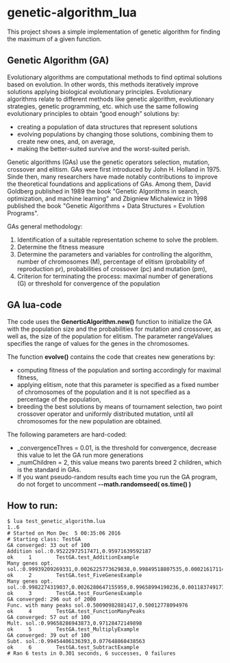 # genetic-algorithm_lua

This project shows a simple implementation of genetic algorithm for finding the maximum of a given function.

## Genetic Algorithm (GA)

Evolutionary algorithms are computational methods to find optimal solutions based on evolution. In other words, this methods iteratively improve solutions applying biological evolutionary principles. Evolutionary algorithms relate to different methods like genetic algorithm, evolutionary strategies, genetic programming, etc. which use the same following evolutionary principles to obtain “good enough” solutions by:
  * creating a population of data structures that represent solutions
  * evolving populations by changing those solutions, combining them to create new ones, and, on average, 
  * making the better-suited survive and the worst-suited perish. 

Genetic algorithms (GAs) use the genetic operators selection, mutation, crossover and elitism. GAs were first introduced by John H. Holland in 1975. Sinde then, many researchers have made notably contributions to improve the theoretical foundations and applications of GAs. Among them, David Goldberg published in 1989 the book "Genetic Algorithms in search, optimization, and machine learning" and Zbigniew Michalewicz in 1998 published the book "Genetic Algorithms + Data Structures = Evolution Programs".
 
 GAs general methodology:
 1. Identification of a suitable representation scheme to solve the problem.
 2. Determine the fitness measure
 3. Determine the parameters and variables for controlling the algorithm, number of chromosomes (M), percentage of elitism (probability of reproduction pr), probabilities of crossover (pc) and mutation (pm), 
 4. Criterion for terminating the process: maximal number of generations (G) or threshold for convergence of the population

## GA lua-code

The code uses the **GenerticAlgorithm.new()** function to initialize the GA with the population size and the probabilities for mutation and crossover, as well as, the size of the population for elitism. The parameter rangeValues specifies the range of values for the genes in the chromosomes.

The function **evolve()** contains the code that creates new generations by:
  * computing fitness of the population and sorting accordingly for maximal fitness, 
  * applying elitism, note that this parameter is specified as a fixed number of chromosomes of the population and it is not specified as a percentage of the population, 
  * breeding the best solutions by means of tournament selection, two point crossover operator and uniformly distributed mutation, until all chromosomes for the new population are obtained.

The following parameters are hard-coded:
  * _convergenceThres = 0.01, is the threshold for convergence, decrease this value to let the GA run more generations
  * _numChildren = 2, this value means two parents breed 2 children, which is the standard in GAs.
  * If you want pseudo-random results each time you run the GA program, do not forget to uncomment 
    __--math.randomseed( os.time() )__

## How to run:
```
$ lua test_genetic_algorithm.lua 
1..6
# Started on Mon Dec  5 00:35:06 2016
# Starting class: TestGA
GA converged: 33 out of 100
Addition sol.:0.95222972517471,0.95971639592187
ok     1        TestGA.test_AdditionExample
Many genes opt. sol.:0.99939209269331,0.0026225773629838,0.99849518807535,0.00021617114553981,0.99677730211838
ok     2        TestGA.test_FiveGenesExample
Many genes opt. sol.:0.9982274319037,0.0026280647155959,0.99658994190236,0.0011837491771131
ok     3        TestGA.test_FourGenesExample
GA converged: 296 out of 2000
Func. with many peaks sol.0.50090982881417,0.50012778094976
ok     4        TestGA.test_FunctionManyPeaks
GA converged: 57 out of 100
Mult. sol.:0.99658286943873,0.97128472149898
ok     5        TestGA.test_MultiplyExample
GA converged: 39 out of 100
Subt. sol.:0.99454406136393,0.077648860438563
ok     6        TestGA.test_SubtractExample
# Ran 6 tests in 0.301 seconds, 6 successes, 0 failures
```
